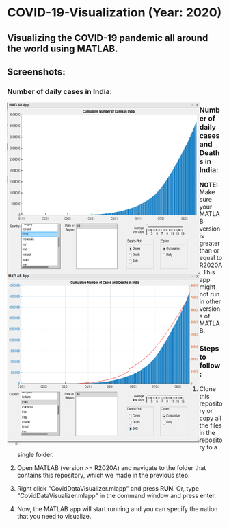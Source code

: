 # COVID-19-Visualization (Year: 2020)
## Visualizing the COVID-19 pandemic all around the world using MATLAB. 

## Screenshots:

### Number of daily cases in India:
<img src="images/indian cases.png" align="left" height="400" width="450">

### Number of daily cases and Deaths in India: 
<img src="images/cases and deaths.png" align="left" height="400" width="450">


**NOTE:** Make sure your MATLAB version is greater than or equal to R2020A. This app might not run in other versions of MATLAB.

### Steps to follow:
1. Clone this repository or copy all the files in the repository to a single folder.

2. Open MATLAB (version >= R2020A) and navigate to the folder that contains this repository, which we made in the previous step.
3. Right click "CovidDataVisualizer.mlapp" and press **RUN**. Or, type "CovidDataVisualizer.mlapp" in the command window and press enter.
4. Now, the MATLAB app will start running and you can specify the nation that you need to visualize.

 
